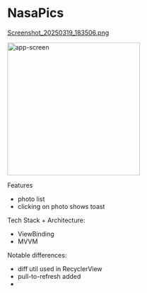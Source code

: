 # NasaPics

[Screenshot_20250319_183506.png](Screenshot_20250319_183506.png)

<img src="https://github.com/user-attachments/assets/50fb8635-a38f-4df3-8c7f-a952847d7a3c" alt="app-screen" width="300" /> 

Features
- photo list
- clicking on photo shows toast

Tech Stack + Architecture:
- ViewBinding
- MVVM

Notable differences:
- diff util used in RecyclerView
- pull-to-refresh added
- 
